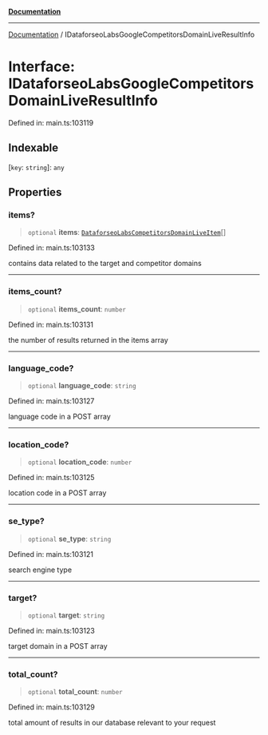 [**Documentation**](../README.md)

***

[Documentation](../README.md) / IDataforseoLabsGoogleCompetitorsDomainLiveResultInfo

# Interface: IDataforseoLabsGoogleCompetitorsDomainLiveResultInfo

Defined in: main.ts:103119

## Indexable

\[`key`: `string`\]: `any`

## Properties

### items?

> `optional` **items**: [`DataforseoLabsCompetitorsDomainLiveItem`](../classes/DataforseoLabsCompetitorsDomainLiveItem.md)[]

Defined in: main.ts:103133

contains data related to the target and competitor domains

***

### items\_count?

> `optional` **items\_count**: `number`

Defined in: main.ts:103131

the number of results returned in the items array

***

### language\_code?

> `optional` **language\_code**: `string`

Defined in: main.ts:103127

language code in a POST array

***

### location\_code?

> `optional` **location\_code**: `number`

Defined in: main.ts:103125

location code in a POST array

***

### se\_type?

> `optional` **se\_type**: `string`

Defined in: main.ts:103121

search engine type

***

### target?

> `optional` **target**: `string`

Defined in: main.ts:103123

target domain in a POST array

***

### total\_count?

> `optional` **total\_count**: `number`

Defined in: main.ts:103129

total amount of results in our database relevant to your request
